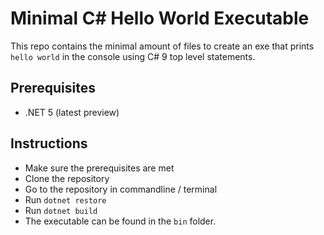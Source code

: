 # Minimal C# Hello World Executable
This repo contains the minimal amount of files to create an exe that prints `hello world` in the console using C# 9 top level statements.

## Prerequisites
- .NET 5 (latest preview)

## Instructions
- Make sure the prerequisites are met
- Clone the repository
- Go to the repository in commandline / terminal
- Run `dotnet restore`
- Run `dotnet build`
- The executable can be found in the `bin` folder. 
